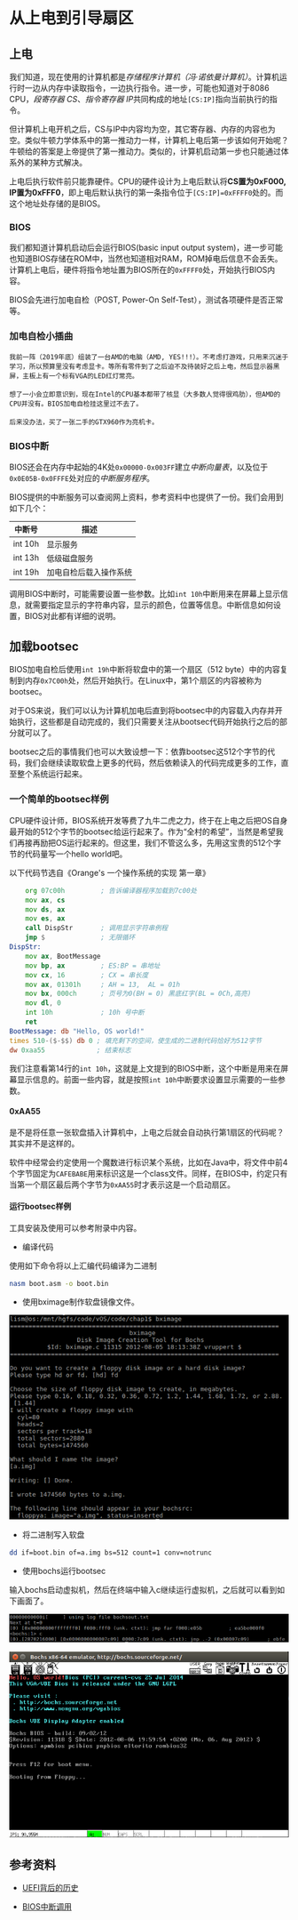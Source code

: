 # 从上电到引导扇区

## 上电

我们知道，现在使用的计算机都是*存储程序计算机（冯·诺依曼计算机）*。计算机运行时一边从内存中读取指令，一边执行指令。进一步，可能也知道对于8086 CPU，*段寄存器 CS*、*指令寄存器 IP*共同构成的地址```[CS:IP]```指向当前执行的指令。

但计算机上电开机之后，CS与IP中内容均为空，其它寄存器、内存的内容也为空。类似牛顿力学体系中的第一推动力一样，计算机上电后第一步该如何开始呢？牛顿给的答案是上帝提供了第一推动力。类似的，计算机启动第一步也只能通过体系外的某种方式解决。

上电后执行软件前只能靠硬件。CPU的硬件设计为上电后默认将**CS置为0xF000, IP置为0xFFF0**，即上电后默认执行的第一条指令位于```[CS:IP]=0xFFFF0```处的。而这个地址处存储的是BIOS。

### BIOS

我们都知道计算机启动后会运行BIOS(basic input output system)，进一步可能也知道BIOS存储在ROM中，当然也知道相对RAM，ROM掉电后信息不会丢失。计算机上电后，硬件将指令地址置为BIOS所在的```0xFFFF0```处，开始执行BIOS内容。

BIOS会先进行加电自检（POST, Power-On Self-Test），测试各项硬件是否正常等。

### 加电自检小插曲

    我前一阵（2019年底）组装了一台AMD的电脑（AMD, YES!!!）。不考虑打游戏，只用来沉迷于学习，所以预算里没有考虑显卡。等所有零件到了之后迫不及待装好之后上电，然后显示器黑屏，主板上有一个标有VGA的LED红灯常亮。

    想了一小会立即意识到，现在Intel的CPU基本都带了核显（大多数人觉得很鸡肋），但AMD的CPU并没有。BIOS加电自检挂这里过不去了。

    后来没办法，买了一张二手的GTX960作为亮机卡。

### BIOS中断

BIOS还会在内存中起始的4K处```0x00000-0x003FF```建立*中断向量表*，以及位于```0x0E05B-0x0FFFE```处对应的*中断服务程序*。

BIOS提供的中断服务可以查阅网上资料，参考资料中也提供了一份。我们会用到如下几个：

|中断号|描述|
|---|---|
|int 10h|显示服务|
|int 13h|低级磁盘服务|
|int 19h|加电自检后载入操作系统|

调用BIOS中断时，可能需要设置一些参数。比如```int 10h```中断用来在屏幕上显示信息，就需要指定显示的字符串内容，显示的颜色，位置等信息。中断信息如何设置，BIOS对此都有详细的说明。

## 加载bootsec

BIOS加电自检后使用```int 19h```中断将软盘中的第一个扇区（512 byte）中的内容复制到内存```0x7C00h```处，然后开始执行。在Linux中，第1个扇区的内容被称为bootsec。

对于OS来说，我们可以认为计算机加电后直到将bootsec中的内容载入内存并开始执行，这些都是自动完成的，我们只需要关注从bootsec代码开始执行之后的部分就可以了。

bootsec之后的事情我们也可以大致设想一下：依靠bootsec这512个字节的代码，我们会继续读取软盘上更多的代码，然后依赖读入的代码完成更多的工作，直至整个系统运行起来。

### 一个简单的bootsec样例

CPU硬件设计师，BIOS系统开发等费了九牛二虎之力，终于在上电之后把OS自身最开始的512个字节的bootsec给运行起来了。作为“全村的希望”，当然是希望我们再接再励把OS运行起来的。但这里，我们不管这么多，先用这宝贵的512个字节的代码量写一个hello world吧。

以下代码节选自《Orange's 一个操作系统的实现 第一章》

```asm
    org 07c00h         ; 告诉编译器程序加载到7c00处
    mov ax, cs
    mov ds, ax
    mov es, ax
    call DispStr       ; 调用显示字符串例程
    jmp $              ; 无限循环
DispStr:
    mov ax, BootMessage
    mov bp, ax         ; ES:BP = 串地址
    mov cx, 16         ; CX = 串长度
    mov ax, 01301h     ; AH = 13,  AL = 01h
    mov bx, 000ch      ; 页号为0(BH = 0) 黑底红字(BL = 0Ch,高亮)
    mov dl, 0
    int 10h            ; 10h 号中断
    ret
BootMessage: db "Hello, OS world!"
times 510-($-$$) db 0 ; 填充剩下的空间，使生成的二进制代码恰好为512字节
dw 0xaa55             ; 结束标志
```

我们注意看第14行的```int 10h```，这就是上文提到的BIOS中断，这个中断是用来在屏幕显示信息的。前面一些内容，就是按照```int 10h```中断要求设置显示需要的一些参数。

#### 0xAA55

是不是将任意一张软盘插入计算机中，上电之后就会自动执行第1扇区的代码呢？其实并不是这样的。

软件中经常会约定使用一个魔数进行标识某个系统，比如在Java中，将文件中前4个字节固定为```CAFEBABE```用来标识这是一个class文件。同样，在BIOS中，约定只有当第一个扇区最后两个字节为```0xAA55```时才表示这是一个启动扇区。

#### 运行bootsec样例

工具安装及使用可以参考附录中内容。

- 编译代码

使用如下命令将以上汇编代码编译为二进制

```bash
nasm boot.asm -o boot.bin
```

- 使用bximage制作软盘镜像文件。

![bximage](../imgs/chap1/bximage.png)

- 将二进制写入软盘

```bash
dd if=boot.bin of=a.img bs=512 count=1 conv=notrunc
```

- 使用bochs运行bootsec

输入bochs启动虚拟机，然后在终端中输入c继续运行虚拟机，之后就可以看到如下画面了。

![bochs](../imgs/chap1/bochs1.png)

![bochs](../imgs/chap1/bochs2.png)

## 参考资料

- [UEFI背后的历史](https://zhuanlan.zhihu.com/p/25281151)

- [BIOS中断调用](https://baike.baidu.com/item/BIOS%E4%B8%AD%E6%96%AD%E8%B0%83%E7%94%A8/22788153)
